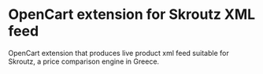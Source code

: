 # OpenCart extension for Skroutz XML feed

OpenCart extension that produces live product xml feed suitable for Skroutz, a price comparison engine in Greece.
